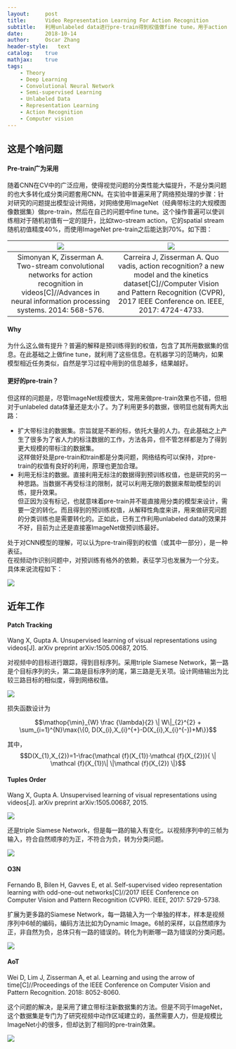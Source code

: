 ```yaml
---
layout:     post
title:      Video Representation Learning For Action Recognition
subtitle:   利用unlabeled data进行pre-train得到权值做fine tune，用于action recognition
date:       2018-10-14
author:     Oscar Zhang
header-style:   text
catalog:    true
mathjax:    true
tags:
    - Theory
    - Deep Learning
    - Convolutional Neural Network 
    - Semi-supervised Learning
    - Unlabeled Data
    - Representation Learning
    - Action Recognition
    - Computer vision
---
```


## 这是个啥问题

#### Pre-train广为采用

随着CNN在CV中的广泛应用，使得视觉问题的分类性能大幅提升，不是分类问题的也大多转化成分类问题套用CNN。在实验中普遍采用了网络预处理的步骤：针对研究的问题提出模型设计网络，对网络使用ImageNet（经典带标注的大规模图像数据集）做pre-train，然后在自己的问题中fine tune。这个操作普遍可以使训练相对于随机初值有一定的提升，比如two-stream action，它的spatial stream随机初值精度40%，而使用ImageNet pre-train之后能达到70%。如下图：

|![][1]|![][2]| 
|:---:|:---:|
|Simonyan K, Zisserman A. Two-stream convolutional networks for action recognition in videos[C]//Advances in neural information processing systems. 2014: 568-576.|Carreira J, Zisserman A. Quo vadis, action recognition? a new model and the kinetics dataset[C]//Computer Vision and Pattern Recognition (CVPR), 2017 IEEE Conference on. IEEE, 2017: 4724-4733.|

#### Why

为什么这么做有提升？普遍的解释是预训练得到的权值，包含了其所用数据集的信息。在此基础之上做fine tune，就利用了这些信息。在机器学习的范畴内，如果模型相近任务类似，自然是学习过程中用到的信息越多，结果越好。

#### 更好的pre-train？

但这样的问题是，尽管ImageNet规模很大，常用来做pre-train效果也不错，但相对于unlabeled data体量还是太小了。为了利用更多的数据，很明显也就有两大出路：

- 扩大带标注的数据集。宗旨就是不断的标，依托大量的人力。在此基础之上产生了很多为了省人力的标注数据的工作，方法各异，但不管怎样都是为了得到更大规模的带标注的数据集。      
这样做好处是pre-train和train都是分类问题，网络结构可以保持，对pre-train的权值有良好的利用，原理也更加合理。
- 利用无标注的数据。直接利用无标注的数据得到预训练权值，也是研究的另一种思路。当数据不再受标注的限制，就可以利用无限的数据来帮助模型的训练，提升效果。        
但正因为没有标记，也就意味着pre-train并不能直接用分类的模型来设计，需要一定的转化。而且得到的预训练权值，从解释性角度来讲，用来做研究问题的分类训练也是需要转化的。正如此，已有工作利用unlabeled data的效果并不好，目前为止还是直接塞ImageNet做预训练最好。

处于对CNN模型的理解，可以认为pre-train得到的权值（或其中一部分），是一种表征。       
在视频动作识别问题中，对预训练有格外的依赖，表征学习也发展为一个分支。     
具体来说流程如下：

![][3]

## 近年工作

#### Patch Tracking

Wang X, Gupta A. Unsupervised learning of visual representations using videos[J]. arXiv preprint arXiv:1505.00687, 2015.

对视频中的目标进行跟踪，得到目标序列。采用triple Siamese Network，第一路是个目标序列的头，第二路是目标序列的尾，第三路是无关项。设计网络输出为比较三路目标的相似度，得到网络权值。     

![][6]

损失函数设计为

$$\mathop{\min}_{W} \frac {\lambda}{2}  \| W\|_{2}^{2} + \sum_{i=1}^{N}\max{\{0, D(X_{i},X_{i}^{+}-D(X_{i},X_{i}^{-})+M\}}$$

其中，$$D(X_{1},X_{2})=1-\frac{\mathcal {f}(X_{1})·\mathcal {f}(X_{2})}{ \| \mathcal {f}(X_{1})\| \|\mathcal {f}(X_{2}) \|}$$

#### Tuples Order

Wang X, Gupta A. Unsupervised learning of visual representations using videos[J]. arXiv preprint arXiv:1505.00687, 2015.

![][9]

还是triple Siamese Network，但是每一路的输入有变化。以视频序列中的三帧为输入，符合自然顺序的为正，不符合为负，转为分类问题。

![][10]

#### O3N

Fernando B, Bilen H, Gavves E, et al. Self-supervised video representation learning with odd-one-out networks[C]//2017 IEEE Conference on Computer Vision and Pattern Recognition (CVPR). IEEE, 2017: 5729-5738.

扩展为更多路的Siamese Network，每一路输入为一个单独的样本，样本是视频序列中6帧的编码，编码方法比如为Dynamic Image。6帧的采样，以自然顺序为正，非自然为负，总体只有一路的错误的。转化为判断哪一路为错误的分类问题。

![][4]

#### AoT

Wei D, Lim J, Zisserman A, et al. Learning and using the arrow of time[C]//Proceedings of the IEEE Conference on Computer Vision and Pattern Recognition. 2018: 8052-8060.

这个问题的解决，是采用了建立带标注新数据集的方法。但是不同于ImageNet，这个数据集是专门为了研究视频中动作区域建立的，虽然需要人力，但是规模比ImageNet小的很多，但却达到了相同的pre-train效果。

![][5]

[1]: https://raw.githubusercontent.com/zbhoscar/zbhoscar.github.io/master/img/in-post/post-video-rep/1.png
[2]: https://raw.githubusercontent.com/zbhoscar/zbhoscar.github.io/master/img/in-post/post-video-rep/2.png
[3]: https://raw.githubusercontent.com/zbhoscar/zbhoscar.github.io/master/img/in-post/post-video-rep/3.png
[4]: https://raw.githubusercontent.com/zbhoscar/zbhoscar.github.io/master/img/in-post/post-video-rep/4.png
[5]: https://raw.githubusercontent.com/zbhoscar/zbhoscar.github.io/master/img/in-post/post-video-rep/5.png
[6]: https://raw.githubusercontent.com/zbhoscar/zbhoscar.github.io/master/img/in-post/post-video-rep/6.png
[7]: https://raw.githubusercontent.com/zbhoscar/zbhoscar.github.io/master/img/in-post/post-video-rep/7.png
[8]: https://raw.githubusercontent.com/zbhoscar/zbhoscar.github.io/master/img/in-post/post-video-rep/8.png
[9]: https://raw.githubusercontent.com/zbhoscar/zbhoscar.github.io/master/img/in-post/post-video-rep/9.png
[10]: https://raw.githubusercontent.com/zbhoscar/zbhoscar.github.io/master/img/in-post/post-video-rep/10.png
